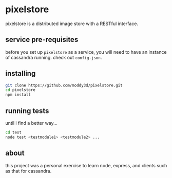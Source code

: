 pixelstore
==========

pixelstore is a distributed image store with a RESTful interface.

service pre-requisites
-----------------------

before you set up `pixelstore` as a service, you will need to have an
instance of cassandra running.  check out `config.json`.

installing
----------

```bash
git clone https://github.com/moddy3d/pixelstore.git
cd pixelstore
npm install
```

running tests
-------------

until i find a better way...

```bash
cd test
node test <testmodule1> <testmodule2> ...
```

about
-----

this project was a personal exercise to learn node, express, and clients such as that for cassandra.
